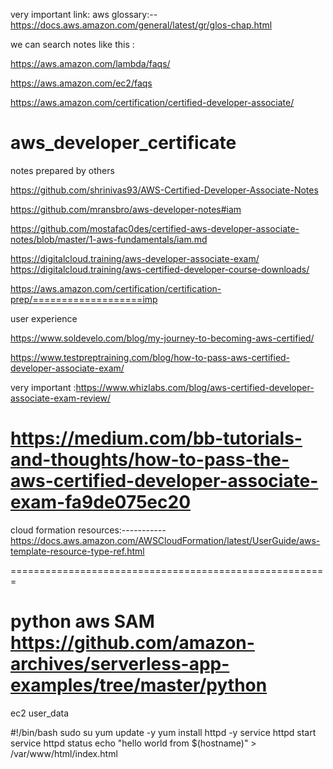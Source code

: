 
very important link:
aws glossary:--
https://docs.aws.amazon.com/general/latest/gr/glos-chap.html

we can search notes like this :

https://aws.amazon.com/lambda/faqs/

https://aws.amazon.com/ec2/faqs

https://aws.amazon.com/certification/certified-developer-associate/


# aws_developer_certificate
notes prepared by others

https://github.com/shrinivas93/AWS-Certified-Developer-Associate-Notes

https://github.com/mransbro/aws-developer-notes#iam

https://github.com/mostafac0des/certified-aws-developer-associate-notes/blob/master/1-aws-fundamentals/iam.md

https://digitalcloud.training/aws-developer-associate-exam/
https://digitalcloud.training/aws-certified-developer-course-downloads/


https://aws.amazon.com/certification/certification-prep/===================imp


user experience

https://www.soldevelo.com/blog/my-journey-to-becoming-aws-certified/

https://www.testpreptraining.com/blog/how-to-pass-aws-certified-developer-associate-exam/

very important :https://www.whizlabs.com/blog/aws-certified-developer-associate-exam-review/

https://medium.com/bb-tutorials-and-thoughts/how-to-pass-the-aws-certified-developer-associate-exam-fa9de075ec20
====================

cloud formation resources:-----------
https://docs.aws.amazon.com/AWSCloudFormation/latest/UserGuide/aws-template-resource-type-ref.html

=======================================================

python aws SAM
https://github.com/amazon-archives/serverless-app-examples/tree/master/python
=============================

ec2 user_data

#!/bin/bash
sudo su
yum update -y
yum install httpd -y 
service httpd start
service httpd status
echo "hello world from $(hostname)" > /var/www/html/index.html
